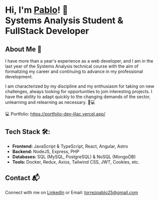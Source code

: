 # Hi, I'm <a href="www.linkedin.com/in/pablo-torrez-33a80324b">Pablo<a/>! 👋 </br> <b>Systems Analysis Student & FullStack Developer </b>

## About Me 🚀
I have more than a year's experience as a web developer, and I am in the last year of the Systems Analysis technical course with the aim of formalizing my career and continuing to advance in my professional development.

I am characterized by my discipline and my enthusiasm for taking on new challenges, always looking for opportunities to join interesting projects. I have the ability to adapt quickly to the changing demands of the sector, unlearning and relearning as necessary.
🚀💻

💻 Portfolio: https://portfolio-dev-lilac.vercel.app/<br>

## Tech Stack 🛠️:
- <b>Frontend: </b> JavaScript & TypeScript, React, Angular, Astro
- <b>Backend: </b> NodeJS, Express, PHP
- <b>Databases: </b> SQL (MySQL, PostgreSQL) & NoSQL (MongoDB)
- <b>Tools: </b> Docker, Redux, Axios, Tailwind CSS, JWT, Cookies, etc.

## Contact 📬
Connect with me on [LinkedIn](www.linkedin.com/in/pablo-torrez-33a80324b) or Email: torrezpablo25@gmail.com

